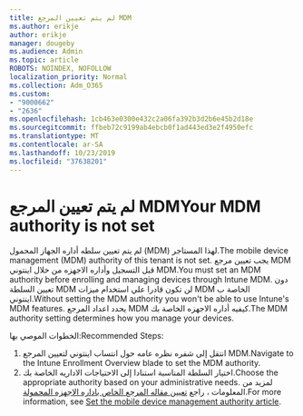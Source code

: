 ```yaml
---
title: لم يتم تعيين المرجع MDM
ms.author: erikje
author: erikje
manager: dougeby
ms.audience: Admin
ms.topic: article
ROBOTS: NOINDEX, NOFOLLOW
localization_priority: Normal
ms.collection: Adm_O365
ms.custom:
- "9000662"
- "2636"
ms.openlocfilehash: 1cb463e0300e432c2a06fa392b3d2b6e45b2d18e
ms.sourcegitcommit: ffbeb72c9199ab4ebcb0f1ad443ed3e2f4950efc
ms.translationtype: MT
ms.contentlocale: ar-SA
ms.lasthandoff: 10/23/2019
ms.locfileid: "37638201"
---
```

# <a name="your-mdm-authority-is-not-set"></a><span data-ttu-id="16933-102">لم يتم تعيين المرجع MDM</span><span class="sxs-lookup"><span data-stu-id="16933-102">Your MDM authority is not set</span></span>

<span data-ttu-id="16933-103">لم يتم تعيين سلطه أداره الجهاز المحمول (MDM) لهذا المستاجر.</span><span class="sxs-lookup"><span data-stu-id="16933-103">The mobile device management (MDM) authority of this tenant is not set.</span></span> <span data-ttu-id="16933-104">يجب تعيين مرجع MDM قبل التسجيل وأداره الاجهزه من خلال اينتوني MDM.</span><span class="sxs-lookup"><span data-stu-id="16933-104">You must set an MDM authority before enrolling and managing devices through Intune MDM.</span></span> <span data-ttu-id="16933-105">دون تعيين السلطة MDM لن تكون قادرا علي استخدام ميزات MDM الخاصة ب اينتوني.</span><span class="sxs-lookup"><span data-stu-id="16933-105">Without setting the MDM authority you won't be able to use Intune's MDM features.</span></span> <span data-ttu-id="16933-106">يحدد اعداد المرجع MDM كيفيه أداره الاجهزه الخاصة بك.</span><span class="sxs-lookup"><span data-stu-id="16933-106">The MDM authority setting determines how you manage your devices.</span></span>

<span data-ttu-id="16933-107">الخطوات الموصي بها:</span><span class="sxs-lookup"><span data-stu-id="16933-107">Recommended Steps:</span></span>
1. <span data-ttu-id="16933-108">انتقل إلى شفره نظره عامه حول انتساب اينتوني لتعيين المرجع MDM.</span><span class="sxs-lookup"><span data-stu-id="16933-108">Navigate to the Intune Enrollment Overview blade to set the MDM authority.</span></span>
2. <span data-ttu-id="16933-109">اختيار السلطة المناسبة استنادا إلى الاحتياجات الاداريه الخاصة بك.</span><span class="sxs-lookup"><span data-stu-id="16933-109">Choose the appropriate authority based on your administrative needs.</span></span> <span data-ttu-id="16933-110">لمزيد من المعلومات ، راجع [تعيين مقاله المرجع الخاص باداره الاجهزه المحمولة](https://docs.microsoft.com/intune/mdm-authority-set).</span><span class="sxs-lookup"><span data-stu-id="16933-110">For more information, see [Set the mobile device management authority article](https://docs.microsoft.com/intune/mdm-authority-set).</span></span>